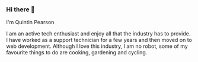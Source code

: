 ### Hi there 👋

I'm Quintin Pearson

I am an active tech enthusiast and enjoy all that the industry has to provide. I have worked as a support technician for a few years and then moved on to web development. Although I love this industry, I am no robot, some of my favourite things to do are cooking, gardening and cycling.

<!--
**QuintinPearson/quintinpearson** is a ✨ _special_ ✨ repository because its `README.md` (this file) appears on your GitHub profile.

Here are some ideas to get you started:

- 🔭 I’m currently working on ...
- 🌱 I’m currently learning ...
- 👯 I’m looking to collaborate on ...
- 🤔 I’m looking for help with ...
- 💬 Ask me about ...
- 📫 How to reach me: ...
- 😄 Pronouns: ...
- ⚡ Fun fact: ...
-->
